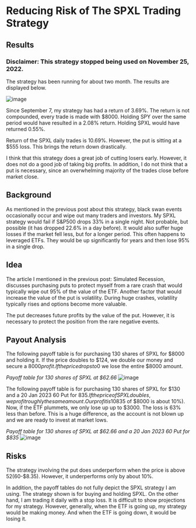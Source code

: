 # Reducing Risk of The SPXL Trading Strategy

## Results 
### Disclaimer: This strategy stopped being used on November 25, 2022.

The strategy has been running for about two month. The results are displayed below.

![image](https://github.com/coolnikitav/nikitas-notebook/assets/30304422/09f9c872-ef80-4532-ada5-08860f565370)

Since September 7, my strategy has had a return of 3.69%. The return is not compounded, every trade is made with $8000. Holding SPY over the same period would have resulted in a 2.08% return. Holding SPXL would have returned 0.55%.

Return of the SPXL daily trades is 10.69%. However, the put is sitting at a $555 loss. This brings the return down drastically.

I think that this strategy does a great job of cutting losers early. However, it does not do a good job of taking big profits. In addition, I do not think that a put is necessary, since an overwhelming majority of the trades close before market close.

## Background

As mentioned in the previous post about this strategy, black swan events occasionally occur and wipe out many traders and investors. My SPXL strategy would fail if S&P500 drops 33% in a single night. Not probable, but possible (it has dropped 22.6% in a day before). It would also suffer huge losses if the market fell less, but for a longer period. This often happens to leveraged ETFs. They would be up significantly for years and then lose 95% in a single drop.

## Idea

The article I mentioned in the previous post: Simulated Recession, discusses purchasing puts to protect myself from a rare crash that would typically wipe out 95% of the value of the ETF. Another factor that would increase the value of the put is volatility. During huge crashes, volatility typically rises and options become more valuable.

The put decreases future profits by the value of the put. However, it is necessary to protect the position from the rare negative events.

## Payout Analysis

The following payoff table is for purchasing 130 shares of SPXL for $8000 and holding it. If the price doubles to $124, we double our money and secure a $8000 profit. If the price drops to 0$ we lose the entire $8000 amount.

*Payoff table for 130 shares of SPXL at $62.66*
![image](https://github.com/coolnikitav/nikitas-notebook/assets/30304422/3200b13e-9231-4438-92a9-8583d5705c20)

The following payoff table is for purchasing 130 shares of SPXL for $130 and a 20 Jan 2023 60 Put for $835. If the price of SPXL doubles, we profit roughly the same amount. Our profit is 10% less because our put become worthless ($835 of $8000 is about 10%). Now, if the ETF plummets, we only lose up up to $3000. The loss is 63% less than before. This is a huge difference, as the account is not blown up and we are ready to invest at market lows.

*Payoff table for 130 shares of SPXL at $62.66 and a 20 Jan 2023 60 Put for $835*
![image](https://github.com/coolnikitav/nikitas-notebook/assets/30304422/c8cbb6e7-9035-4eaf-9972-30a6d98e53bf)

## Risks
The strategy involving the put does underperform when the price is above $52 ($60-$8.35). However, it underperforms only by about 10%.

In addition, the payoff tables do not fully depict the SPXL strategy I am using. The strategy shown is for buying and holding SPXL. On the other hand, I am trading it daily with a stop loss. It is difficult to show projections for my strategy. However, generally, when the ETF is going up, my strategy would be making money. And when the ETF is going down, it would be losing it.
